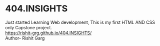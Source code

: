 # 404.INSIGHTS
Just started Learning Web development, This is my first HTML AND CSS only Capstone project.
<br>
https://rishit-grg.github.io/404.INSIGHTS/
<br>
Author- Rishit Garg 
